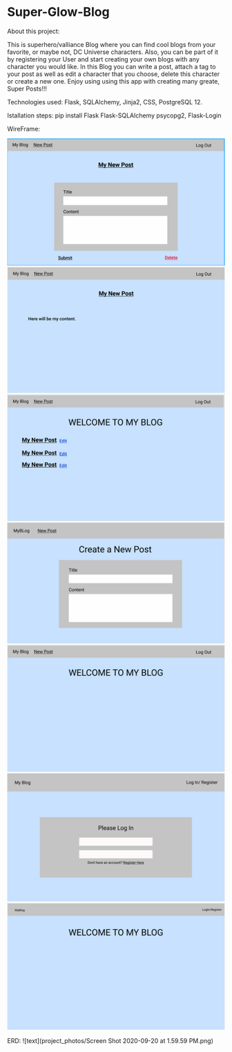 # Super-Glow-Blog

About this project:

This is superhero/valliance Blog where you can find cool blogs from your favorite, or maybe not, DC Universe characters. Also, you can be part of it by registering your User and start creating your own blogs with any character you would like. In this Blog you can write a post, attach a tag to your post as well as edit a character that you choose, delete this character or create a new one. Enjoy using using this app with creating many greate, Super Posts!!! 

Technologies used: Flask, SQLAlchemy, Jinja2, CSS, PostgreSQL 12.

Istallation steps: pip install Flask Flask-SQLAlchemy psycopg2, Flask-Login

WireFrame:

![text](project_photos/Blog-1.png)
![text](project_photos/Blog-2.png)
![text](project_photos/Blog-3.png)
![text](project_photos/Blog-4.png)
![text](project_photos/Blog-5.png)
![text](project_photos/Blog-6.png)
![text](project_photos/Blog-7.png)

ERD: 
![text](project_photos/Screen Shot 2020-09-20 at 1.59.59 PM.png)

